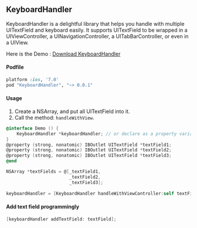 ## KeyboardHandler

KeyboardHandler is a delightful library that helps you handle with multiple UITextField and keyboard easily.
It supports UITextField to be wrapped in a UIViewController, a UINavigationController, a UITabBarController, or even in a UIView.

Here is the Demo : [Download KeyboardHandler](https://github.com/p581581/KeyboardHandler/archive/master.zip)

#### Podfile

```ruby
platform :ios, '7.0'
pod "KeyboardHandler", "~> 0.0.1"
```

#### Usage
1. Create a NSArray, and put all UITextField into it.
2. Call the method: `handleWithView`.

```objective-c
@interface Demo () {
    KeyboardHandler *keyboardHandler; // or declare as a property variable
}
@property (strong, nonatomic) IBOutlet UITextField *textField1;
@property (strong, nonatomic) IBOutlet UITextField *textField2;
@property (strong, nonatomic) IBOutlet UITextField *textField3;
@end
```
```objective-c
NSArray *textFields = @[_textField1,
                        _textField2,
                        _textField3];
    
keyboardHandler = [KeyboardHandler handleWithViewController:self textFields:textFields];
```

#### Add text field programmingly

```objective-c
[keyboardHandler addTextField: textField];
```
